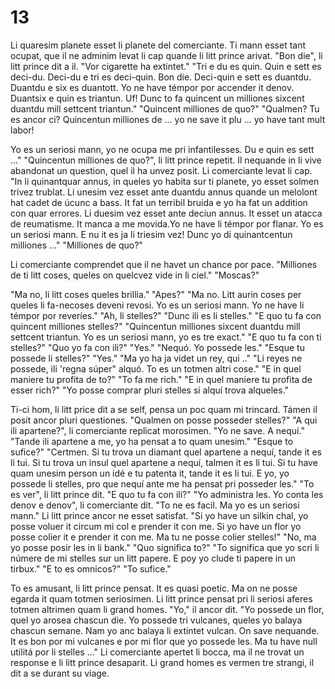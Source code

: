 # 13

Li quaresim planete esset li planete del comerciante. Ti mann esset tant ocupat, que il ne adminim
levat li cap quande li litt prince arivat.
"Bon die", li litt prince dit a il. "Vor cigarette ha extintet."
"Tri e du es quin. Quin e sett es deci-du. Deci-du e tri es deci-quin. Bon die. Deci-quin e sett es
duantdu. Duantdu e six es duantott. Yo ne have témpor por accender it denov. Duantsix e quin es
triantun. Uf! Dunc to fa quincent un milliones sixcent duantdu mill settcent triantun."
"Quincent milliones de quo?"
"Qualmen? Tu es ancor ci? Quincentun milliones de ... yo ne save it plu ... yo have tant mult labor!

Yo es un seriosi mann, yo ne ocupa me pri infantilesses. Du e quin es sett ..."
"Quincentun milliones de quo?", li litt prince repetit. Il nequande in li vive abandonat un question,
quel il ha unvez posit.
Li comerciante levat li cap.
"In li quinantquar annus, in queles yo habita sur ti planete, yo esset solmen trivez trublat. Li unesim
vez esset ante duantdu annus quande un melolont hat cadet de úcunc a bass. It fat un terribil bruida
e yo ha fat un addition con quar errores. Li duesim vez esset ante deciun annus. It esset un atacca de
reumatisme. It manca a me movida.Yo ne have li témpor por flanar. Yo es un seriosi mann. E nu it
es ja li triesim vez! Dunc yo di quinantcentun milliones ..."
"Milliones de quo?"

Li comerciante comprendet que il ne havet un chance por pace.
"Milliones de ti litt coses, queles on quelcvez vide in li ciel."
"Moscas?"

"Ma no, li litt coses queles brillia."
"Apes?"
"Ma no. Litt aurin coses per queles li fa-necoses deveni revosi. Yo es un seriosi mann. Yo ne have li
témpor por reveríes."
"Ah, li stelles?"
"Dunc ili es li stelles."
"E quo tu fa con quincent milliones stelles?"
"Quincentun milliones sixcent duantdu mill settcent triantun. Yo es un seriosi mann, yo es tre
exact."
"E quo tu fa con ti stelles?"
"Quo yo fa con ili?"
"Yes."
"Nequó. Yo possede les."
"Esque tu possede li stelles?"
"Yes."
"Ma yo ha ja videt un rey, qui .."
"Li reyes ne possede, ili 'regna súper" alquó. To es un totmen altri cose."
"E in quel maniere tu profita de to?"
"To fa me rich."
"E in quel maniere tu profita de esser rich?"
"Yo posse comprar pluri stelles si alquí trova alqueles."

Ti-ci hom, li litt price dit a se self, pensa un poc quam mi trincard.
Támen il posit ancor pluri questiones.
"Qualmen on posse posseder stelles?"
"A qui ili apartene?", li comerciante replicat morosimen.
"Yo ne save. A nequí."
"Tande ili apartene a me, yo ha pensat a to quam unesim."
"Esque to sufice?"
"Certmen. Si tu trova un diamant quel apartene a nequí, tande it es li tui. Si tu trova un insul quel
apartene a nequí, talmen it es li tui. Si tu have quam unesim person un idé e tu patenta it, tande it es
li tui. E yo, yo possede li stelles, pro que nequí ante me ha pensat pri posseder les."
"To es ver", li litt prince dit. "E quo tu fa con ili?"
"Yo administra les. Yo conta les denov e denov", li comerciante dit. "To ne es facil. Ma yo es un
seriosi mann."
Li litt prince ancor ne esset satisfat.
"Si yo have un silkin chal, yo posse voluer it circum mi col e prender it con me. Si yo have un flor
yo posse colier it e prender it con me. Ma tu ne posse colier stelles!"
"No, ma yo posse posir les in li bank."
"Quo significa to?"
"To significa que yo scri li númere de mi stelles sur un litt papere. E poy yo clude ti papere in un
tirbux."
"E to es omnicos?"
"To sufice."

To es amusant, li litt prince pensat. It es quasi poetic. Ma on ne posse egarda it quam totmen
seriosimen.
Li litt prince pensat pri li seriosi aferes totmen altrimen quam li grand homes.
"Yo," il ancor dit. "Yo possede un flor, quel yo arosea chascun die. Yo possede tri vulcanes, queles
yo balaya chascun semane. Nam yo anc balaya li extintet vulcan. On save nequande. It es bon por
mi vulcanes e por mi flor que yo possede les. Ma tu have null utilitá por li stelles ..."
Li comerciante apertet li bocca, ma il ne trovat un response e li litt prince desaparit.
Li grand homes es vermen tre strangi, il dit a se durant su viage.

